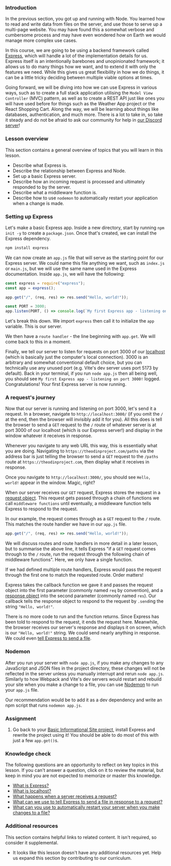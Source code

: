 ### Introduction

In the previous section, you got up and running with Node. You learned how to read and write data from files on the server, and use those to serve up a multi-page website. You may have found this a somewhat verbose and cumbersome process and may have even wondered how on Earth we would manage more complex use cases.

In this course, we are going to be using a backend framework called [Express](https://expressjs.com/), which will handle a lot of the implementation details for us. Express itself is an intentionally barebones and unopinionated framework; it allows us to do many things how we want, and to extend it with only the features we need. While this gives us great flexibility in how we do things, it can be a little tricky deciding between multiple viable options at times.

Going forward, we will be diving into how we can use Express in various ways, such as to create a full stack application utilising the `Model View Controller` (MVC) pattern, as well as to create a REST API just like ones you will have used before for things such as the Weather App project or the React Shopping Cart. Along the way, we will be learning about things like databases, authentication, and much more. There is a lot to take in, so take it steady and do not be afraid to ask our community for help in [our Discord server](https://discord.gg/theodinproject)!

### Lesson overview

This section contains a general overview of topics that you will learn in this lesson.

- Describe what Express is.
- Describe the relationship between Express and Node.
- Set up a basic Express server.
- Describe how an incoming request is processed and ultimately responded to by the server.
- Describe what a middleware function is.
- Describe how to use `nodemon` to automatically restart your application when a change is made.

### Setting up Express

Let's make a basic Express app. Inside a new directory, start by running `npm init -y` to create a `package.json`. Once that's created, we can install the Express dependency.

```bash
npm install express
```

We can now create an `app.js` file that will serve as the starting point for our Express server. We could name this file anything we want, such as `index.js` or `main.js`, but we will use the same name used in the Express documentation. Inside `app.js`, we will have the following:

```javascript
const express = require("express");
const app = express();

app.get("/", (req, res) => res.send("Hello, world!"));

const PORT = 3000;
app.listen(PORT, () => console.log(`My first Express app - listening on port ${PORT}!`));
```

Let's break this down. We import `express` then call it to initialize the `app` variable. This is our server.

We then have a `route handler` - the line beginning with `app.get`. We will come back to this in a moment.

Finally, we tell our server to listen for requests on port 3000 of our [localhost](https://simple.wikipedia.org/wiki/Localhost) (which is basically just the computer's local connection). 3000 is an arbitrary and somewhat conventional default choice, but you can technically use any unused port (e.g. Vite's dev server uses port 5173 by default). Back in your terminal, if you run `node app.js` then all being well, you should see `My first Express app - listening on port 3000!` logged. Congratulations! Your first Express server is now running.

### A request's journey

Now that our server is running and listening on port 3000, let's send it a request. In a browser, navigate to `http://localhost:3000/` (if you omit the `/` at the end, then the browser will invisibly add it for you). All this does is tell the browser to send a `GET` request to the `/` route of whatever server is at port 3000 of our localhost (which is our Express server!) and display in the window whatever it receives in response.

Whenever you navigate to any web URL this way, this is essentially what you are doing. Navigating to `https://theodinproject.com/paths` via the address bar is just telling the browser to send a `GET` request to the `/paths` route at `https://theodinproject.com`, then display what it receives in response.

Once you navigate to `http://localhost:3000/`, you should see `Hello, world!` appear in the window. Magic, right?

When our server receives our `GET` request, Express stores the request in a [request object](https://expressjs.com/en/4x/api.html#req). This request gets passed through a chain of functions we call `middleware functions` until eventually, a middleware function tells Express to respond to the request.

In our example, the request comes through as a `GET` request to the `/` route. This matches the route handler we have in our `app.js` file.

```javascript
app.get("/", (req, res) => res.send("Hello, world!"));
```

We will discuss routes and route handlers in more detail in a later lesson, but to summarise the above line, it tells Express "if a `GET` request comes through to the `/` route, run the request through the following chain of middleware functions". Here, we only have a single function.

If we had defined multiple route handlers, Express would pass the request through the first one to match the requested route. Order matters!

Express takes the callback function we gave it and passes the request object into the first parameter (commonly named `req` by convention), and a [response object](https://expressjs.com/en/4x/api.html#res) into the second parameter (commonly named `res`). Our callback tells the response object to respond to the request by `.send`ing the string `"Hello, world!"`.

There is no more code to run and the function returns. Since Express has been told to respond to the request, it ends the request here. Meanwhile, the browser receives our server's response and displays it on screen, which is our `"Hello, world!"` string. We could send nearly anything in response. We could even [tell Express to send a file](https://expressjs.com/en/api.html#res.sendFile).

### Nodemon

After you run your server with `node app.js`, if you make any changes to any JavaScript and JSON files in the project directory, these changes will not be reflected in the server unless you manually interrupt and rerun `node app.js`. Similarly to how Webpack and Vite's dev servers would restart and rebuild your site when you make a change to a file, you can use [Nodemon](https://www.npmjs.com/package//nodemon) to run your `app.js` file.

Our recommendation would be to add it as a dev dependency and write an npm script that runs `nodemon app.js`.

### Assignment

<div class="lesson-content__panel" markdown="1">

1. Go back to your [Basic Informational Site project](https://www.theodinproject.com/lessons/nodejs-basic-informational-site), install Express and rewrite the project using it! You should be able to do most of this with just a few `app.get()`s.

</div>

### Knowledge check

The following questions are an opportunity to reflect on key topics in this lesson. If you can't answer a question, click on it to review the material, but keep in mind you are not expected to memorize or master this knowledge.

- [What is Express?](https://expressjs.com/)
- [What is localhost?](https://simple.wikipedia.org/wiki/Localhost)
- [What happens when a server receives a request?](#a-requests-journey)
- [What can we use to tell Express to send a file in response to a request?](https://expressjs.com/en/api.html#res.sendFile)
- [What can you use to automatically restart your server when you make changes to a file?](https://www.npmjs.com/package//nodemon)

### Additional resources

This section contains helpful links to related content. It isn't required, so consider it supplemental.

- It looks like this lesson doesn't have any additional resources yet. Help us expand this section by contributing to our curriculum.

